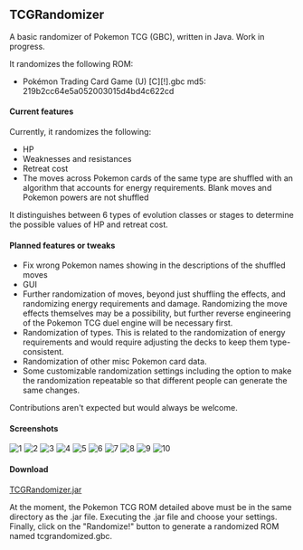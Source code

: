 ## TCGRandomizer
A basic randomizer of Pokemon TCG (GBC), written in Java. Work in progress.

It randomizes the following ROM:
* Pokémon Trading Card Game (U) [C][!].gbc md5: 219b2cc64e5a052003015d4bd4c622cd

#### <b>Current features</b>

Currently, it randomizes the following:
* HP
* Weaknesses and resistances
* Retreat cost
* The moves across Pokemon cards of the same type are shuffled with an algorithm that accounts for energy requirements. Blank moves and Pokemon powers are not shuffled

It distinguishes between 6 types of evolution classes or stages to determine the possible values of HP and retreat cost.

#### <b>Planned features or tweaks</b>

* Fix wrong Pokemon names showing in the descriptions of the shuffled moves
* GUI
* Further randomization of moves, beyond just shuffling the effects, and randomizing energy requirements and damage. Randomizing the move effects themselves may be a possibility, but further reverse engineering of the Pokemon TCG duel engine will be necessary first.
* Randomization of types. This is related to the randomization of energy requirements and would require adjusting the decks to keep them type-consistent. 
* Randomization of other misc Pokemon card data.
* Some customizable randomization settings including the option to make the randomization repeatable so that different people can generate the same changes.

Contributions aren't expected but would always be welcome.

#### <b>Screenshots</b>

![1](https://raw.githubusercontent.com/xCrystal/TCGRandomizer/master/screenshots/1.bmp)
![2](https://raw.githubusercontent.com/xCrystal/TCGRandomizer/master/screenshots/2.bmp)
![3](https://raw.githubusercontent.com/xCrystal/TCGRandomizer/master/screenshots/3.bmp)
![4](https://raw.githubusercontent.com/xCrystal/TCGRandomizer/master/screenshots/4.bmp)
![5](https://raw.githubusercontent.com/xCrystal/TCGRandomizer/master/screenshots/5.bmp)
![6](https://raw.githubusercontent.com/xCrystal/TCGRandomizer/master/screenshots/6.bmp)
![7](https://raw.githubusercontent.com/xCrystal/TCGRandomizer/master/screenshots/7.bmp)
![8](https://raw.githubusercontent.com/xCrystal/TCGRandomizer/master/screenshots/8.bmp)
![9](https://raw.githubusercontent.com/xCrystal/TCGRandomizer/master/screenshots/9.bmp)
![10](https://raw.githubusercontent.com/xCrystal/TCGRandomizer/master/screenshots/10.bmp)

#### <b>Download</b>

[TCGRandomizer.jar](TCGRandomizer.jar?raw=true)

At the moment, the Pokemon TCG ROM detailed above must be in the same directory as the .jar file. Executing the .jar file and choose your settings. Finally, click on the "Randomize!" button to generate a randomized ROM named tcgrandomized.gbc.
